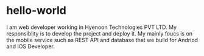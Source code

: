 # hello-world
I am web developer working in Hyenoon Technologies PVT LTD. My responsiblity is to develop the project and deploy it. My mainly foucs is on the mobile service such as REST API and database that we build for Andriod and IOS Developer.
